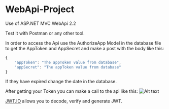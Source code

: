 # WebApi-Project
Use of ASP.NET MVC WebApi 2.2 

Test it with Postman or any other tool.

In order to access the Api use the AuthorizeApp Model in the database file to get the AppToken and AppSecret and make a post with the body like this:
```javascript
{
	"appToken": "The appToken value from database",
	"appSecret": "The appToken value from database"
}
```
If they have expired change the date in the database.

After getting your Token you can make a call to the api like this:
![Alt text](https://imgur.com/a/G23hueB "Optional")

[JWT.IO](https://jwt.io/) allows you to decode, verify and generate JWT.

